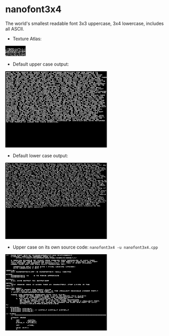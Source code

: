 # nanofont3x4
The world's smallest readable font 3x3 uppercase, 3x4 lowercase, includes all ASCII.

* Texture Atlas:

<img src="https://raw.githubusercontent.com/Michaelangel007/nanofont3x4/master/nanofont3x4.bmp">

* Default upper case output:

<img src="https://raw.githubusercontent.com/Michaelangel007/nanofont3x4/master/output_declaration_upper3x4.bmp"> 

* Default lower case output:

<img src="https://raw.githubusercontent.com/Michaelangel007/nanofont3x4/master/output_declaration_lower3x4.bmp">

* Upper case on its own source code:
   `nanofont3x4 -u nanofont3x4.cpp`

<img src="https://raw.githubusercontent.com/Michaelangel007/nanofont3x4/master/output_nanofont3x4_upper.bmp">

